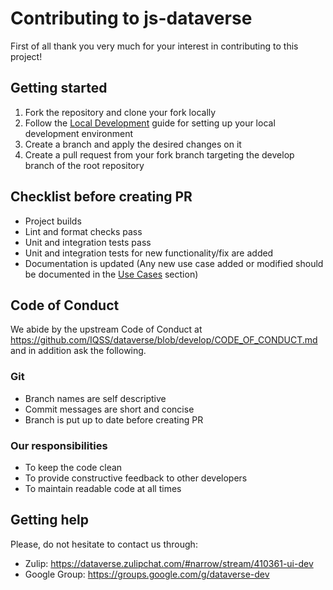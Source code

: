 # Contributing to js-dataverse

First of all thank you very much for your interest in contributing to this project!

## Getting started

1. Fork the repository and clone your fork locally
2. Follow the [Local Development](./docs/localDevelopment.md) guide for setting up your local development environment
3. Create a branch and apply the desired changes on it
4. Create a pull request from your fork branch targeting the develop branch of the root repository

## Checklist before creating PR

- Project builds
- Lint and format checks pass
- Unit and integration tests pass
- Unit and integration tests for new functionality/fix are added
- Documentation is updated (Any new use case added or modified should be documented in the [Use Cases](./docs/useCases.md) section)

## Code of Conduct

We abide by the upstream Code of Conduct at https://github.com/IQSS/dataverse/blob/develop/CODE_OF_CONDUCT.md and in addition ask the following.

### Git

- Branch names are self descriptive
- Commit messages are short and concise
- Branch is put up to date before creating PR

### Our responsibilities

- To keep the code clean
- To provide constructive feedback to other developers
- To maintain readable code at all times

## Getting help

Please, do not hesitate to contact us through:

- Zulip: https://dataverse.zulipchat.com/#narrow/stream/410361-ui-dev
- Google Group: https://groups.google.com/g/dataverse-dev
